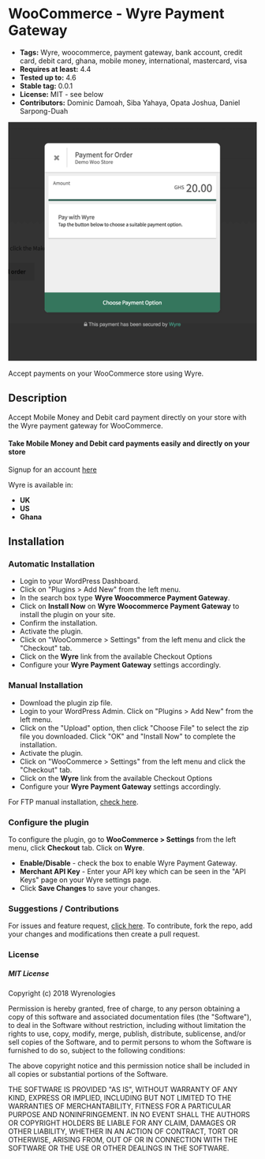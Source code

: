 # WooCommerce - Wyre Payment Gateway

 - **Tags:** Wyre, woocommerce, payment gateway, bank account, credit card, debit card, ghana, mobile money, international, mastercard, visa
 - **Requires at least:** 4.4
 - **Tested up to:** 4.6
 - **Stable tag:** 0.0.1
 - **License:** MIT - see below
 - **Contributors:** Dominic Damoah, Siba Yahaya, Opata Joshua, Daniel Sarpong-Duah

![Screen 1](/screens/1.png)

Accept payments on your WooCommerce store using Wyre.

## Description


Accept Mobile Money and Debit card payment directly on your store with the Wyre payment gateway for WooCommerce.

#### Take Mobile Money and Debit card payments easily and directly on your store

Signup for an account [here](https://my.wyre.tech/auth/signup)

Wyre is available in:

* __UK__
* __US__
* __Ghana__

## Installation

### Automatic Installation
*   Login to your WordPress Dashboard.
*   Click on "Plugins > Add New" from the left menu.
*   In the search box type __Wyre Woocommerce Payment Gateway__.
*   Click on __Install Now__ on __Wyre Woocommerce Payment Gateway__ to install the plugin on your site.
*   Confirm the installation.
*   Activate the plugin.
*   Click on "WooCommerce > Settings" from the left menu and click the "Checkout" tab.
*   Click on the __Wyre__ link from the available Checkout Options
*   Configure your __Wyre Payment Gateway__ settings accordingly.


### Manual Installation
*  Download the plugin zip file.
*  Login to your WordPress Admin. Click on "Plugins > Add New" from the left menu.
*  Click on the "Upload" option, then click "Choose File" to select the zip file you downloaded. Click "OK" and "Install Now" to complete the installation.
*  Activate the plugin.
*  Click on "WooCommerce > Settings" from the left menu and click the "Checkout" tab.
*  Click on the __Wyre__ link from the available Checkout Options
*  Configure your __Wyre Payment Gateway__ settings accordingly.

For FTP manual installation, [check here](http://codex.wordpress.org/Managing_Plugins#Manual_Plugin_Installation).


### Configure the plugin
To configure the plugin, go to __WooCommerce > Settings__ from the left menu, click __Checkout__ tab. Click on __Wyre__.

* __Enable/Disable__ - check the box to enable Wyre Payment Gateway.
* __Merchant API Key__ - Enter your API key which can be seen in the "API Keys" page on your Wyre settings page.
* Click __Save Changes__ to save your changes.

### Suggestions / Contributions

For issues and feature request, [click here](https://github.com/Wyre-Tech-Group/wyre-woocomerce-plugin/issues).
To contribute, fork the repo, add your changes and modifications then create a pull request.


### License

##### MIT License

Copyright (c) 2018 Wyrenologies

Permission is hereby granted, free of charge, to any person obtaining a copy
of this software and associated documentation files (the "Software"), to deal
in the Software without restriction, including without limitation the rights
to use, copy, modify, merge, publish, distribute, sublicense, and/or sell
copies of the Software, and to permit persons to whom the Software is
furnished to do so, subject to the following conditions:

The above copyright notice and this permission notice shall be included in all
copies or substantial portions of the Software.

THE SOFTWARE IS PROVIDED "AS IS", WITHOUT WARRANTY OF ANY KIND, EXPRESS OR
IMPLIED, INCLUDING BUT NOT LIMITED TO THE WARRANTIES OF MERCHANTABILITY,
FITNESS FOR A PARTICULAR PURPOSE AND NONINFRINGEMENT. IN NO EVENT SHALL THE
AUTHORS OR COPYRIGHT HOLDERS BE LIABLE FOR ANY CLAIM, DAMAGES OR OTHER
LIABILITY, WHETHER IN AN ACTION OF CONTRACT, TORT OR OTHERWISE, ARISING FROM,
OUT OF OR IN CONNECTION WITH THE SOFTWARE OR THE USE OR OTHER DEALINGS IN THE
SOFTWARE.